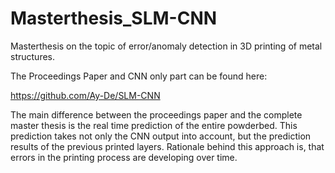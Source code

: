# Masterthesis_SLM-CNN
Masterthesis on the topic of error/anomaly detection in 3D printing of metal structures. 

The Proceedings Paper and CNN only part can be found here: 

https://github.com/Ay-De/SLM-CNN


The main difference between the proceedings paper and the complete master thesis is the real time prediction of the entire powderbed. This prediction takes not only the CNN output into account, but the prediction results of the previous printed layers. Rationale behind this approach is, that errors in the printing process are developing over time.
